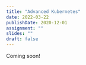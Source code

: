 ```yaml
---
title: "Advanced Kubernetes"
date: 2022-03-22
publishDate: 2020-12-01
assignment: ""
slides: ""
draft: false
---
```


Coming soon!
